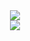 <div align="center">
  <img src="http://github-profile-summary-cards.vercel.app/api/cards/profile-details?username=RomaZykov&theme=nightowl"/>
</div>
<div align="center">
  <img src="http://github-profile-summary-cards.vercel.app/api/cards/stats?username=RomaZykov&theme=nightowl"/>
</div>

<!---
RomaZykov/RomaZykov is a ✨ special ✨ repository because its `README.md` (this file) appears on your GitHub profile.
You can click the Preview link to take a look at your changes.
--->
